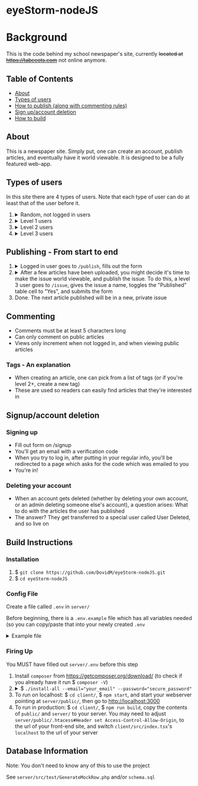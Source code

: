 # eyeStorm-nodeJS

<h1>Background</h1>
<p>This is the code behind my school newspaper's site, currently <strike>located at <a href="https://tabceots.com">https://tabceots.com</a></strike> not online anymore.</p>

<h2>Table of Contents</h2>
<ul>
    <li><a href="#about">About</a></li>
    <li><a href="#typesOfUsers">Types of users</a></li>
    <li><a href="#publishing">How to publish (along with commenting rules)</a></li>
    <li><a href="#accountManagement">Sign up/account deletion</a></li>
    <li><a href="#howToBuild">How to build</a></li>
</ul>

<h2 id="about">About</h2>
<p>This is a newspaper site. Simply put, one can create an account, publish articles, and eventually have it world viewable. It is designed to be a fully featured web-app.</p>


<h2 id="typesOfUsers">Types of users</h2>
<p>In this site there are 4 types of users. Note that each type of user can do at least that of the user before it.</p>
<ol>
    <li>
      <details>
        <summary>Random, not logged in users</summary>
        <ul>
          <li>Can view all articles in world viewable issues</li>
          <li>Can see basic info about all users (name, articles created, views)</li>
          <li>Can view individual users' profiles</li>
        </ul>
    </li>
    <li>
      <details>
        <summary>Level 1 users</summary>
          <ul>
              <li>Can create articles</li>
              <li>View all articles whether world-viewable or not</li>
              <li>Delete their own articles</li>
              <li>Edit their own articles <u>until it becomes world-viewable</u></li>
              <li>Delete their own account</li>
              <li>Manage their own notification settings</li>
              <li>Toggle their own two factor authentication</li>
              <li>Change their own password</li>
          </ul>
        </details>
    </li>
    <li>
      <details>
        <summary>Level 2 users</summary>
          <ul>
              <li>Can delete users less than themselves</li>
              <li>Create other users of the same or lower level</li>
              <li>Can add to the list of available tags one can give articles when publishing</li>
          </ul>
      </details>
    </li>
    <li>
      <details>
        <summary>Level 3 users</summary>
          <ul>
              <li>Can make issues world-viewable</li>
              <li>Give an issue a name (until it becomes world viewable)</li>
              <li>Delete any article</li>
              <li>Change the order articles display on the home page</li>
              <li>Update an article's tags</li>
              <li>Edit any article (even after it becomes world-viewable)</li>
              <li>Edit the mission statement</li>
              <li>Get notified whenever an article is published</li>
          </ul>
      </details>
    </li>
</ol>

<h2 id="publishing">Publishing - From start to end</h2>
<ol>
    <li>
        <details>
            <summary>Logged in user goes to <code>/publish</code>, fills out the form</summary>
            <p>
              An email goes out to all level 3 users who have notifications enabled that an article was created <br />
               At this point, even if the user who published it is level 1, they can edit it <br />
               At any point from here on the creator or level 3 users can delete it</p>
        </details>
    </li>
    <li>
        <details>
            <summary>After a few articles have been uploaded, you might decide it's time to make the issue world viewable, and publish the issue. To do this, a level 3 user goes to <code>/issue</code>, gives the issue a name, toggles the "Published" table cell to "Yes", and submits the form</summary>
            <p>At this point, only level 3 users can edit the article, although both the owner and level 3s can still delete articles <br />The issue name is now permanent, and the issue cannot be set to private again</p>
        </details>
    </li>
    <li>Done. The next article published will be in a new, private issue</li>
</ol>

<h2>Commenting</h2>
<ul>
    <li>Comments must be at least 5 characters long</li>
    <li>Can only comment on public articles </li>
    <li>Views only increment when not logged in, and when viewing public articles</li>
</ul>

<h3>Tags - An explanation</h3>
<ul>
    <li>When creating an article, one can pick from a list of tags (or if you're level 2+, create a new tag)</li>
    <li>These are used so readers can easily find articles that they're interested in</li>
</ul>

<h2 id="accountManagement">Signup/account deletion</h2>
<h3>Signing up</h3>
<ul>
    <li>Fill out form on /signup</li>
    <li>You'll get an email with a verification code</li>
    <li>When you try to log in, after putting in your regular info, you'll be redirected to a page which asks for the code which was emailed to you</li>
    <li>You're in!</li>
</ul>

<h3>Deleting your account</h3>
<ul>
    <li>When an account gets deleted (whether by deleting your own account, or an admin deleting someone else's account), a question arises: What to do with the articles the user has published</li>
    <li>The answer? They get transferred to a special user called User Deleted, and so live on</li>
</ul>

<h2 id="howToBuild">Build Instructions</h2>

<h3>Installation</h3>
<ol>
    <li>$ <code>git clone https://github.com/DovidM/eyeStorm-nodeJS.git</code></li>
    <li>$ <code>cd eyeStorm-nodeJS</code></li>
</ol>


<h3 id="configFile">Config File</h3>

<p>Create a file called <code>.env</code> in <code>server/</code></p>
<p>Before beginning, there is a <code>.env.example</code> file which has all variables needed (so you can copy/paste that into your newly created <code>.env</code></p>

<details>
  <summary>Example file</summary>
  <pre>
    DB_HOST="name_of_database_host" # likely "localhost"
    DB_PORT="port_the_db_is_on" # a common one is 3306
    DB_USER="db_username" # default might be "root"
    DB_PASS="strong_password" # default might be "root". Strongly suggested to change if in production
    DB_NAME="name_of_database" # database to use. Does not (and should not) exist before using this project

    EMAIL_ADDR="example@example.org" # used when sending any emails (such as 2 step auth, or after publishing an article)
    EMAIL_PASS="strong_password"
    EMAIL_HOST="smtp.gmail.com" # if using gmail. It might be smtp.domain.tld if you're not sure
    EMAIL_PORT="587" # port for sending secure messages (using ssl)
    EMAIL_NAME="Newspaper" # whatever you want users to see when looking at who sent them an email
    USER_EMAIL_HOST="gmail.com" # if you want to restrict users who sign up to a specific email provider. Use "*" to allow all email addresses

    URL_LENGTH="6" # minimum length of article urls (see /publish)

    testing=0 # don't change unless you're contributing and have read CONTRIBUTING.md

    JWT_SECRET="extremely_secure_random_password" # this is what prevents random people from logging in as others. I recommend using a password generator
  </pre>
</details>


<h3>Firing Up</h3>

<p>You MUST have filled out <code>server/.env</code> before this step</p>

<ol>
    <li>Install <code>composer</code> from <a href="https://getcomposer.org/download/">https://getcomposer.org/download/</a> (to check if you already have it run $ <code>composer -V</code>)
    <li>
      <details>
        <summary>
          $ <code>./install-all --email="your_email" --password="secure_password"</code>
        </summary>
        <ul>
          <li>Note: If the script fails to run, you may need to adjust the shebang (first line in the file)
           to the output of $<code> which php</code>, or the path to whatever php version your webserver is running (possibly #!/usr/local/bin/php)
          </li>
          <li>To see options that can be passed in, run $ <code>./install-all -h</code> (in particular, if you want to have some prefilled data, add <code>--fill-db="true"</code>)
          <li>Installs npm modules needed for frontend</li>
          <li>Uploads database schema to the database named in .env#DB_NAME</li>
          <li>Creates an account with the username "admin" with the email and password passed in</li>
        </ul>
    </li>
    <li>To run on localhost: $ <code>cd client/</code>, $ <code>npm start</code>, and start your webserver pointing at <code>server/public/</code>, then go to <a href="http://localhost:3000">http://localhost:3000</a></li>
    <li>To run in production: $ <code>cd client/</code>, $ <code>npm run build</code>, copy the contents of <code>public/</code> and <code>server/</code> to your server. You may need to adjust <code>server/public/.htacess#Header set Access-Control-Allow-Origin</code>, to the url of your front-end site, and switch <code>client/src/index.tsx</code>'s <code>localhost</code> to the url of your server</li>
</ol>


<h2>Database Information</h2>

<p>Note: You don't need to know any of this to use the project</p>
<p>See <code>server/src/test/GenerateMockRow.php</code> and/or <code>schema.sql</code></p>
